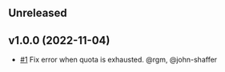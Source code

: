 ## Unreleased

## v1.0.0 (2022-11-04)

- [#1](https://github.com/staticweb-io/rate-limit/issues/1) Fix error when quota is exhausted. @rgm, @john-shaffer
